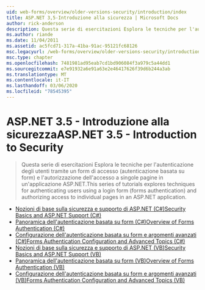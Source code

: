 ```yaml
---
uid: web-forms/overview/older-versions-security/introduction/index
title: ASP.NET 3,5-Introduzione alla sicurezza | Microsoft Docs
author: rick-anderson
description: Questa serie di esercitazioni Esplora le tecniche per l'autenticazione degli utenti tramite un form di accesso (autenticazione basata su form) e l'autorizzazione dell'accesso alle singole pagine in...
ms.author: riande
ms.date: 11/04/2011
ms.assetid: ac5fcd71-317a-41ba-91ac-95121fc68126
msc.legacyurl: /web-forms/overview/older-versions-security/introduction
msc.type: chapter
ms.openlocfilehash: 7481981ad95eab7cd1bd906084f3a979c5a44dd1
ms.sourcegitcommit: e7e91932a6e91a63e2e46417626f39d6b244a3ab
ms.translationtype: MT
ms.contentlocale: it-IT
ms.lasthandoff: 03/06/2020
ms.locfileid: "78545395"
---
```

# <a name="aspnet-35---introduction-to-security"></a><span data-ttu-id="881c5-103">ASP.NET 3.5 - Introduzione alla sicurezza</span><span class="sxs-lookup"><span data-stu-id="881c5-103">ASP.NET 3.5 - Introduction to Security</span></span>

> <span data-ttu-id="881c5-104">Questa serie di esercitazioni Esplora le tecniche per l'autenticazione degli utenti tramite un form di accesso (autenticazione basata su form) e l'autorizzazione dell'accesso a singole pagine in un'applicazione ASP.NET.</span><span class="sxs-lookup"><span data-stu-id="881c5-104">This series of tutorials explores techniques for authenticating users using a login form (forms authentication) and authorizing access to individual pages in an ASP.NET application.</span></span>

- [<span data-ttu-id="881c5-105">Nozioni di base sulla sicurezza e supporto di ASP.NET (C#)</span><span class="sxs-lookup"><span data-stu-id="881c5-105">Security Basics and ASP.NET Support (C#)</span></span>](security-basics-and-asp-net-support-cs.md)
- [<span data-ttu-id="881c5-106">Panoramica dell'autenticazione basata su form (C#)</span><span class="sxs-lookup"><span data-stu-id="881c5-106">Overview of Forms Authentication (C#)</span></span>](an-overview-of-forms-authentication-cs.md)
- [<span data-ttu-id="881c5-107">Configurazione dell'autenticazione basata su form e argomenti avanzati (C#)</span><span class="sxs-lookup"><span data-stu-id="881c5-107">Forms Authentication Configuration and Advanced Topics (C#)</span></span>](forms-authentication-configuration-and-advanced-topics-cs.md)
- [<span data-ttu-id="881c5-108">Nozioni di base sulla sicurezza e supporto di ASP.NET (VB)</span><span class="sxs-lookup"><span data-stu-id="881c5-108">Security Basics and ASP.NET Support (VB)</span></span>](security-basics-and-asp-net-support-vb.md)
- [<span data-ttu-id="881c5-109">Panoramica dell'autenticazione basata su form (VB)</span><span class="sxs-lookup"><span data-stu-id="881c5-109">Overview of Forms Authentication (VB)</span></span>](an-overview-of-forms-authentication-vb.md)
- [<span data-ttu-id="881c5-110">Configurazione dell'autenticazione basata su form e argomenti avanzati (VB)</span><span class="sxs-lookup"><span data-stu-id="881c5-110">Forms Authentication Configuration and Advanced Topics (VB)</span></span>](forms-authentication-configuration-and-advanced-topics-vb.md)
